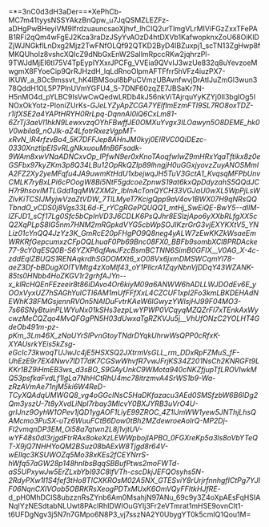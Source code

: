 =*=3nC0d3dH3aDer==*XePhCb-MC7m41tyysNSSYAkzBnQpw_u7JqQSMZLEZFz-aDHgPwBHeyiVM9IfrdzuauncsaoXjhvf_lhCIQ2urTlmgVLrMIViFGzZxxTFePAB1RFi2qQm4wFgEJ2Kca3raDzJSyYvAOzD4htDXVb1KafwopknxZoU68OiKlDZjWJNGkflLnDxg2Mjz2TwFNfOLQf92QTKD2ByD4IBZuxpj1_scTN13ZgHwp8fMKQUhoIz8vshcXQIcZ9dNbGxEnW2SaIlmRpccRKw2jqhrzPl-9TWJdMjEI6tI75V4TpEypIYXxrJPCFg_VVEia9QVvIJ3wzUe832q8uYevzoeMwgmX8FYoeCip9QrRJHzdH_lqLdRnoOlpmAFTFfrr5hVFz4iuzPX7-IKUW_a_8Oc9mssvt_hK4lBMSouI8bPuCVmzUBAvnfwvjDrAtIJuZmGl3wun378QddH1OL5P7PlnUVmYGFU4_S-7DNF60zqZE7JBSaKr7N-H5nMO4d_pYLBC9IsVwCwQedwLRDb4kJ56nkViTAjrquYyKZYj0Il3bgIOg5INOxOkYotz-PloniZUrKs-_GJeLYZyApZCGA7YElflmEzmFTI9SL7RO8oxTDZ-r1ifXSE2a4YAPtHRYH0RrLpq-DqnnAl0iQ6CxLm81-6ZrTj3aeVl1hkN9LewxvzqOYhFBwffJE0OMXuYvgx3ILOawyn5O8DEME_hk0V0wbila9_nOJlk-aZ4LfotrRxezVgpMT-xRvN_lR4rfzvBo4_5K7DFFJep8AHnJM0kyj0EIRVC0QiDEzc-0330XnztlpEISvRLgNkxuouMnB6Fsadk-9WAm8xwVNaADNCxvOp_IPfwN9er0xKnoTAoqfwIwZ9mHRxYqaTftikx8z0eGSFbx97kyZKm3p8Q34LBu12OpRkQZIp89lhngjH0uGGxjyovzZuyANOSMmIA2FZ2Xy2yeMFqfu4JA9uwmKtHdU1xbejwqJH5TuV3GctA1_KvqsqMFPbUnvCMLK7ryBxLPi6cPOogW8Bi5NtF5gdcoeZpnwS19at6kxQpDdyzahS5QQdJCH7r9hsovIMTLGdd1qqMWZXM2r_lbInAcTonQYCH33VGJaU0wXL5WpPjLsWZlvKiTCSIJMyjwVzaZtVDW_7TlLMyeT7KcigQpp9aV4ov1BWX07H9qNRsQQTbndO_vCDS0j8Vgs33L6d-F_rYCgRGePQUQQ1_mtHj_SwEiQE-BwY5--dIlM-lZFJD1_sCf17Lg0Sfc5bCpInVD3J6CDLK6PsQJhr8ESlzjApo6yXXbRLfgXX5cQ2XqPLpS8IG5nm7HNM2mRGpkdVYG5cbWpSOJIKzrGrG3vjEXYKXtV5_YNLiz01cYnQQ4JzYz3K_GmRcE20pFHgPO9Q8neg4yALW7zEwKKZkWsaeEmWRKRfGepcumxzCFpOQLhuaF0Pb69Bnc08FX0_BBFb9sombXCl8PRDAcke77-9cY0qESQ0B-S6YZXP6qfAwJFzcBsmBCTNN6SimB0GFIX__V0AG_X-4c-zddEqlZBUQS1RENAqkrdhSGDOMXt6_xO08Vx6jxmDMSWCqmYl78-aeZ3Df-bBDugXOlTVMtg4zXoMlf43_oY1PIlcrA1ZqyNbnVjDDqY43WZANK-85ts0HNbb4HoZKGV1r2grhfAJYn--x_klRcHQEnFEzeeir8t86iDAvo4Or6kiyM09a6ANWW6hADLLWJDOdEv6E_yOOxVyxUZ7hSAGhYulCTI6AM1mUfFFfXxL4CZCUF1xpl2Fo3kmLBKDEHAdNEWhK38FMGsjennRVOn5NAIDuFvtrKAeW6lGwyzYWlsjHJ99F04MO3-7s66SNyBtuinPLWYuNx01kSHs3ezpLwYPWP0VCqyqMZQZrFI7xTEnkAxWycwzMeCQZqo4MvQFGgPN5H03dUwxaTgRZKVJu5j__VhUfONzC2YOLHT4GdeOb491m-pz-pKm_3Lm46X_zNaUYrSlPvnGtoyTNdrDYqkUhrwWsQPP0cRfxK-XYAUsrkYEis5kZsg-eGcIc73kwoqTUJwJc4jE5HSXSQ2JXtrmVsGLL_rm_DDxRpFZMuS_fF-UhEzE9r7EX4Nwv7lDT7dK7CGSwWhvfR7vwJFrjKS34Z201NsCh2KNRGFt9LKKr1BZ9iHmEB3ws_d3sBO_S9GAyUnkC9WMota940cNKZfjupTfLROVIwkMQ53psfkaFvdLf1lgLa7NhHCtRhU4mc78itrzmvA4SrWS1b9-_Wa-zRzAVmAe71njM5ki6W4ReD-TCyXQAdqUMWGQ8_vg4oGGcINsC5HaDKfazacu3AEd0SMSfzbW6B6IDg2Qm3yszU-7t8yXvdLiNpI7rbay3MIcvY0BXJYRB3uVrO4U-grIJnz9OyhW1OPev1jQD1ygAOF1LiyE99ZROC_4Z1lJmWW1yew5JNThjLhsQAMcmo3PuSX-uTz6WuuFCtB6Dow0tBh2MZdewroeAoIrQ-MP2Dj_-FI2vmqnDP3EM_Oi58a7qtwn2L8j1vjtUV-wYF48s0dl3rjgdFtrRAx8okeXzLEWWpbojIAPBO_0FGXreKp5a3ls8oVbYTeQT-X9jQ7NHHYoQM2BSuz08bAExW8Tjgd8r64V-wEIlqc3KSUWOZq5Mo38xKEs2fCEYNrrS-hWfq57aGW28p148hnIbsBqqSBBufPtws2moFWTd-aS5UPxywJw5ErZLxbYbI93C8lfVTh-cscDkjJEFQOsyhs5N-2RdyPXw1I1S4fef3tHo8TICXKROsM02A5NX_GTESviY8rUrjrfnnhgfICtPg7YJlF06NqnCXIVOob5OBRKRsXeogPDTxMUxK6OmVQyFFItkHJfRE_-d_pH0MhDClS8ubzznRsZYnb6Am0MsahjN97ANu_69c9y3Z4oXpAEsFqHSIANqIYzNESdtabNLUwt8PAclRhIDWIOuGYIj3Fr2eVTmrat1mHSE9ovnCIt1-t6UFDgNgv3j5N7n7GMpo6N8P3_vj7sszNA2Y0UbygYT0k5cmIQ1Qou1M=